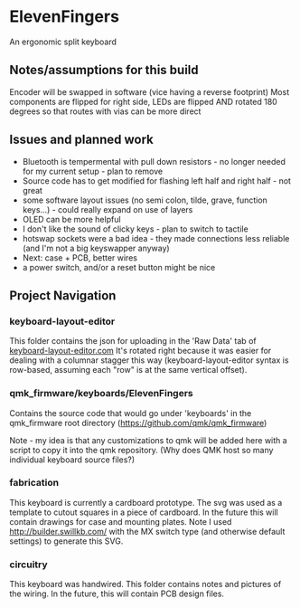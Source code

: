 # ElevenFingers
An ergonomic split keyboard

## Notes/assumptions for this build
Encoder will be swapped in software (vice having a reverse footprint)
Most components are flipped for right side, LEDs are flipped AND rotated 180 degrees so that routes with vias can be more direct

## Issues and planned work
- Bluetooth is tempermental with pull down resistors - no longer needed for my current setup - plan to remove
- Source code has to get modified for flashing left half and right half - not great
- some software layout issues (no semi colon, tilde, grave, function keys...) - could really expand on use of layers
- OLED can be more helpful
- I don't like the sound of clicky keys - plan to switch to tactile
- hotswap sockets were a bad idea - they made connections less reliable (and I'm not a big keyswapper anyway)
- Next: case + PCB, better wires
- a power switch, and/or a reset button might be nice

## Project Navigation

### keyboard-layout-editor
This folder contains the json for uploading in the 'Raw Data' tab of [keyboard-layout-editor.com](http://www.keyboard-layout-editor.com/)
It's rotated right because it was easier for dealing with a columnar stagger this way (keyboard-layout-editor syntax is row-based, assuming each "row" is at the same vertical offset).

### qmk_firmware/keyboards/ElevenFingers
Contains the source code that would go under 'keyboards' in the qmk_firmware root directory (https://github.com/qmk/qmk_firmware)

Note - my idea is that any customizations to qmk will be added here with a script to copy it into the qmk repository.  (Why does QMK host so many individual keyboard source files?)

### fabrication
This keyboard is currently a cardboard prototype.  The svg was used as a template to cutout squares in a piece of cardboard.  In the future this will contain drawings for case and mounting plates.  Note I used http://builder.swillkb.com/ with the MX switch type (and otherwise default settings) to generate this SVG.

### circuitry
This keyboard was handwired.  This folder contains notes and pictures of the wiring.  In the future, this will contain PCB design files.

